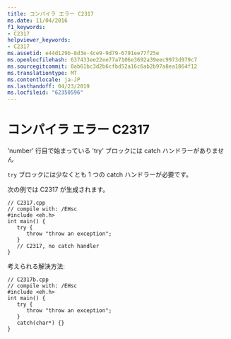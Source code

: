 ```yaml
---
title: コンパイラ エラー C2317
ms.date: 11/04/2016
f1_keywords:
- C2317
helpviewer_keywords:
- C2317
ms.assetid: e44d129b-8d3e-4ce9-9d79-6791ee77f25e
ms.openlocfilehash: 637433ee22ee77a7106e3692a39eec9973d979c7
ms.sourcegitcommit: 0ab61bc3d2b6cfbd52a16c6ab2b97a8ea1864f12
ms.translationtype: MT
ms.contentlocale: ja-JP
ms.lasthandoff: 04/23/2019
ms.locfileid: "62350596"
---
```

# <a name="compiler-error-c2317"></a>コンパイラ エラー C2317

'number' 行目で始まっている 'try' ブロックには catch ハンドラーがありません

`try` ブロックには少なくとも 1 つの catch ハンドラーが必要です。

次の例では C2317 が生成されます。

```
// C2317.cpp
// compile with: /EHsc
#include <eh.h>
int main() {
   try {
      throw "throw an exception";
   }
   // C2317, no catch handler
}
```

考えられる解決方法:

```
// C2317b.cpp
// compile with: /EHsc
#include <eh.h>
int main() {
   try {
      throw "throw an exception";
   }
   catch(char*) {}
}
```